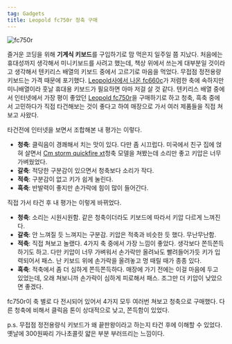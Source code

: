 ```yaml
---
tag: Gadgets
title: Leopold fc750r 청축 구매
---
```

![fc750r](https://lh4.googleusercontent.com/-we__wk3LZ98/VKJrM2XSkUI/AAAAAAAAHUw/ywtGpZC6kLE/w1357-h531-no/2014-12-30%2B17.52.36.jpg)

즐거운 코딩을 위해 **기계식 키보드**를 구입하기로 맘 먹은지 일주일 쯤 지났다. 처음에는 휴대성까지 생각해서 미니키보드를 사려고 했는데, 책상 위에서 쓰는게 대부분일 것이라고 생각해서 텐키리스 배열의 키보드 중에서 고르기로 마음을 먹었다. 무접점 정전용량 키보드는 가격 때문에 포기했다. [Leopold사에서 나온 fc660c](http://www.leopold.co.kr/?doc=cart/list.php&ca_id=104009)가 저렴한 축에 속하지만 미니배열이라 훗날 휴대용 키보드가 필요하면 아마 저걸 살 것 같다. 텐키리스 배열 중에서 인터넷에서 가장 평이 좋았던 [Leopold fc750r](http://www.leopold.co.kr/?doc=cart/list.php&ca_id=101001)을 구매하기로 하고 청축, 흑축 중에서 고민하다가 직접 타건해보는 것이 좋다고 하여 매장으로 가서 여러 제품들을 직접 쳐보고 사왔다. 

타건전에 인터넷을 보면서 조합해본 내 평가는 이렇다.

- **청축**: 클릭음이 경쾌해서 치는 맛이 있다. 다만 좀 시끄럽다. 미국에서 친구 집에 얹혀 살면서 [Cm storm quickfire xt](http://gaming.coolermaster.com/en/products/keyboards/quickfirext/)청축 모델을 쳐봤는데 소리만 좋고 키압은 너무 가벼웠었다.
- **갈축**: 적당한 구분감이 있으면서 청축보다 소리가 작다.
- **적축**: 구분감이 없고 키가 쉽게 눌린다.
- **흑축**: 반발력이 좋지만 손가락에 힘이 많이 들어간다.

직접 가서 타건 후 내 평가는 이렇게 바뀌었다.

- **청축**: 소리는 시원시원함. 같은 청축이더라도 키보드에 따라서 키압 다르게 느껴진다.
- **갈축**: 안 느껴질 듯 느껴지는 구분감. 키압은 적축과 비슷한 듯 했다. 무난무난함.
- **적축**: 직접 쳐보고 놀랬다. 4가지 축 중에서 가장 느낌이 좋았다. 생각보다 쫀득쫀득하기도 하고. 다만 키압이 너무 가벼워서 손가락만 올려놔도 빨려들어가듯 키가 입력되어서 패스. 난 키보드 위에 손가락을 올려놓고 멍 때릴 때가 종종 있다.
- **흑축**: 적축에서 좀 더 심하게 쫀득쫀득하다. 매장에 가기 전에는 이걸 마음에 두고 있었는데, 오래 쳐보니까 손가락이 심하게 피로해서 패스. 조그만 더 키압이 낮았으면 좋겠다.

fc750r이 축 별로 다 전시되어 있어서 4가지 모두 여러번 쳐보고 청축으로 구매했다. 다른 청축에 비해서 클릭음 톤이 상대적으로 낮고, 쫀득함이 있었다.

p.s. 무접점 정전용량식 키보드가 왜 끝판왕이라고 하는지 타건 후에 이해할 수 있었다. 옛날에 300원짜리 가나초콜릿 얇은 부분 부러뜨리는 느낌이다.
